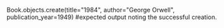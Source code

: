 Book.objects.create(title="1984", author="George Orwell", publication_year=1949) #expected output noting the successful creation.